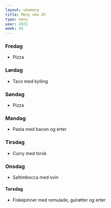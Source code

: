```yaml
---
layout: ukemeny
title: Meny uke 45
type: menu
year: 2021
week: 45
---
```


### Fredag

- Pizza

### Lørdag

- Taco med kylling

### Søndag

- Pizza

### Mandag

- Pasta med bacon og erter

### Tirsdag

- Curry med torsk

### Onsdag

- Saltimbocca med svin

#### Torsdag

- Fiskepinner med remulade, gulrøtter og erter